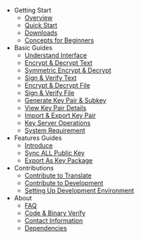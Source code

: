- Getting Start
  - [Overview](overview.md)
  - [Quick Start](quick-start.md)
  - [Downloads](downloads.md)
  - [Concepts for Beginners](basic-concepts.md)
- Basic Guides
  - [Understand Interface](basic/understand-interface.md)
  - [Encrypt & Decrypt Text](basic/encrypt-decrypt-text.md)
  - [Symmetric Encrypt & Decrypt](basic/symmetric-encrypt-decrypt.md)
  - [Sign & Verify Text](basic/sign-verify-text.md)
  - [Encrypt & Decrypt File](basic/encrypt-decrypt-file.md)
  - [Sign & Verify File](basic/sign-verify-file.md)
  - [Generate Key Pair & Subkey](basic/generate-key.md)
  - [View Key Pair Details](basic/view-keypair-info.md)
  - [Import & Export Key Pair](basic/import-export-key-pair.md)
  - [Key Server Operations](basic/key-server-operations.md)
  - [System Requirement](basic/system-requirement.md)
- Features Guides
  - [Introduce](features/introduce.md)
  - [Sync ALL Public Key](features/sync-all-public-keys.md)
  - [Export As Key Package](features/key-package.md)
- Contributions
  - [Contribute to Translate](contribute/translate-interface.md)
  - [Contribute to Development](contribute/contribute.md)
  - [Setting Up Development Environment](contribute/setup-dev-env.md)
- About
  - [FAQ](faq.md)
  - [Code & Binary Verify](about/code-binary-verify.md)
  - [Contact Information](contract.md)
  - [Dependencies](manual/dependencies.md)
